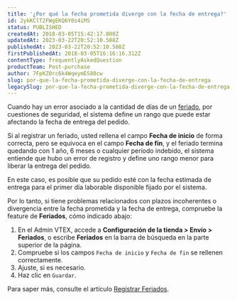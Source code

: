 ```yaml
---
title: '¿Por qué la fecha prometida diverge con la fecha de entrega?'
id: 2ykKClT2FWgEKQ6Y0s4iMS
status: PUBLISHED
createdAt: 2018-03-05T15:42:17.800Z
updatedAt: 2023-03-22T20:52:10.588Z
publishedAt: 2023-03-22T20:52:10.588Z
firstPublishedAt: 2018-03-05T16:16:16.312Z
contentType: frequentlyAskedQuestion
productTeam: Post-purchase
author: 7FpKZ0rc6k4WqeymES80cw
slug: por-que-la-fecha-prometida-diverge-con-la-fecha-de-entrega
legacySlug: por-que-la-fecha-prometida-diverge-con-la-fecha-de-entrega
---
```


Cuando hay un error asociado a la cantidad de días de un [feriado](https://help.vtex.com/es/tutorial/cadastrar-feriados--2ItOthSEAoyAmcwsuiO6Yk), por cuestiones de seguridad, el sistema define un rango que puede estar afectando la fecha de entrega del pedido.

Si al registrar un feriado, usted rellena el campo __Fecha de inicio__ de forma correcta, pero se equivoca en el campo __Fecha de fin__, y el feriado termina quedando con 1 año, 6 meses o cualquier período indebido, el sistema entiende que hubo un error de registro y define uno rango menor para liberar la entrega del pedido.

En este caso, es posible que su pedido esté con la fecha estimada de entrega para el primer día laborable disponible fijado por el sistema.

Por lo tanto, si tiene problemas relacionados con plazos incoherentes o divergencia entre la fecha prometida y la fecha de entrega, compruebe la feature de __Feriados__, cómo indicado abajo:

1. En el Admin VTEX, accede a __Configuración de la tienda > Envío > Feriados__, o escribe __Feriados__ en la barra de búsqueda en la parte superior de la página.
2. Compruebe si los campos `Fecha de inicio` y `Fecha de fin` se rellenen correctamente.
4. Ajuste, si es necesario.
5. Haz clic en `Guardar`.

Para saper más, consulte el artículo [Registrar Feriados](https://help.vtex.com/es/tutorial/cadastrar-feriados--2ItOthSEAoyAmcwsuiO6Yk).
